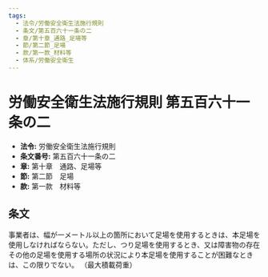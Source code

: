 ```yaml
---
tags:
  - 法令/労働安全衛生法施行規則
  - 条文/第五百六十一条の二
  - 章/第十章_通路_足場等
  - 節/第二節_足場
  - 款/第一款_材料等
  - 体系/労働安全衛生
---
```

# 労働安全衛生法施行規則 第五百六十一条の二

- **法令:** 労働安全衛生法施行規則
- **条文番号:** 第五百六十一条の二
- **章:** 第十章　通路、足場等
- **節:** 第二節　足場
- **款:** 第一款　材料等

## 条文
事業者は、幅が一メートル以上の箇所において足場を使用するときは、本足場を使用しなければならない。ただし、つり足場を使用するとき、又は障害物の存在その他の足場を使用する場所の状況により本足場を使用することが困難なときは、この限りでない。
（最大積載荷重）

